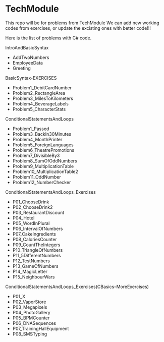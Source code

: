 # TechModule
This repo will be for problems from TechModule
We can add new working codes from exercises, or update the excisting ones with better code!!!

Here is the list of problems with C# code.

IntroAndBasicSyntax

 - AddTwoNumbers
 - EmployeeData
 - Greeting
 
BasicSyntax-EXERCISES

 - Problem1_DebitCardNumber
 - Problem2_RectangleArea
 - Problem3_MilesToKilometers
 - Problem4_BeverageLabels
 - Problem5_CharacterStats
 
ConditionalStatementsAndLoops

 - Problem1_Passed
 - Problem3_BackIn30Minutes
 - Problem4_MonthPrinter
 - Problem5_ForeignLanguages
 - Problem6_TheatrePromotions
 - Problem7_DivisibleBy3
 - Problem8_SumOfOddNumbers
 - Problem9_MultiplicationTable
 - Problem10_MultiplicationTable2
 - Problem11_OddNumber
 - Problem12_NumberChecker
 
ConditionalStatementsAndLoops_Exercises

 - P01_ChooseDrink
 - P02_ChooseDrink2
 - P03_RestaurantDiscount
 - P04_Hotel
 - P05_WordInPlural
 - P06_IntervalOfNumbers
 - P07_CakeIngredients
 - P08_CaloriesCounter
 - P09_CountTheIntegers
 - P10_TriangleOfNumbers
 - P11_5DifferentNumbers
 - P12_TestNumbers
 - P13_GameOfNumbers
 - P14_MagicLetter
 - P15_NeighbourWars
 
ConditionalStatementsAndLoops_Exercises(CBasics–MoreExercises)

 - P01_X
 - P02_VaporStore
 - P03_Megapixels
 - P04_PhotoGallery
 - P05_BPMCounter
 - P06_DNASequences
 - P07_TrainingHallEquipment
 - P08_SMSTyping